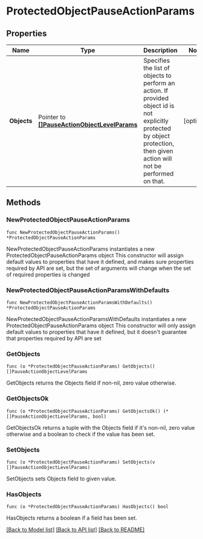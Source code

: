 # ProtectedObjectPauseActionParams

## Properties

Name | Type | Description | Notes
------------ | ------------- | ------------- | -------------
**Objects** | Pointer to [**[]PauseActionObjectLevelParams**](PauseActionObjectLevelParams.md) | Specifies the list of objects to perform an action. If provided object id is not explicitly protected by object protection, then given action will not be performed on that. | [optional] 

## Methods

### NewProtectedObjectPauseActionParams

`func NewProtectedObjectPauseActionParams() *ProtectedObjectPauseActionParams`

NewProtectedObjectPauseActionParams instantiates a new ProtectedObjectPauseActionParams object
This constructor will assign default values to properties that have it defined,
and makes sure properties required by API are set, but the set of arguments
will change when the set of required properties is changed

### NewProtectedObjectPauseActionParamsWithDefaults

`func NewProtectedObjectPauseActionParamsWithDefaults() *ProtectedObjectPauseActionParams`

NewProtectedObjectPauseActionParamsWithDefaults instantiates a new ProtectedObjectPauseActionParams object
This constructor will only assign default values to properties that have it defined,
but it doesn't guarantee that properties required by API are set

### GetObjects

`func (o *ProtectedObjectPauseActionParams) GetObjects() []PauseActionObjectLevelParams`

GetObjects returns the Objects field if non-nil, zero value otherwise.

### GetObjectsOk

`func (o *ProtectedObjectPauseActionParams) GetObjectsOk() (*[]PauseActionObjectLevelParams, bool)`

GetObjectsOk returns a tuple with the Objects field if it's non-nil, zero value otherwise
and a boolean to check if the value has been set.

### SetObjects

`func (o *ProtectedObjectPauseActionParams) SetObjects(v []PauseActionObjectLevelParams)`

SetObjects sets Objects field to given value.

### HasObjects

`func (o *ProtectedObjectPauseActionParams) HasObjects() bool`

HasObjects returns a boolean if a field has been set.


[[Back to Model list]](../README.md#documentation-for-models) [[Back to API list]](../README.md#documentation-for-api-endpoints) [[Back to README]](../README.md)


